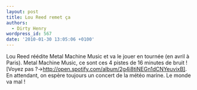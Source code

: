 ```yaml
---
layout: post
title: Lou Reed remet ça
authors:
  - Dirty Henry
wordpress_id: 567
date: '2010-01-30 13:05:06 +0100'
---
```

Lou Reed réédite Metal Machine Music et va le jouer en tournée (en avril à Paris). Metal Machine Music, ce sont ces 4 pistes de 16 minutes de bruit ! [Voyez pas ?->http://open.spotify.com/album/2g4i8tiNEGn1dCNYeuvixB]. En attendant, on espère toujours un concert de la météo marine. Le monde va mal !
